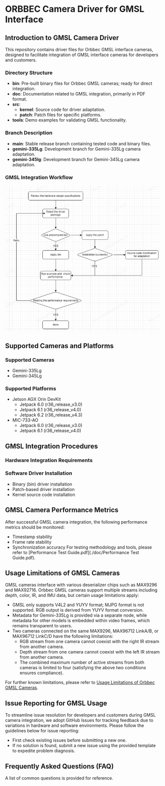 # ORBBEC Camera Driver for GMSL Interface

## Introduction to GMSL Camera Driver
This repository contains driver files for Orbbec GMSL interface cameras, designed to facilitate integration of GMSL interface cameras for developers and customers.

### Directory Structure
- **bin**: Pre-built binary files for Orbbec GMSL cameras; ready for direct integration.
- **doc**: Documentation related to GMSL integration, primarily in PDF format.
- **src**: 
  - **kernel**: Source code for driver adaptation.
  - **patch**: Patch files for specific platforms.
- **tools**: Demo examples for validating GMSL functionality.

### Branch Description
- **main**: Stable release branch containing tested code and binary files.
- **gemini-335Lg**: Development branch for Gemini-335Lg camera adaptation.
- **gemini-345lg**: Development branch for Gemini-345Lg camera adaptation.

### GMSL Integration Workflow
![](./doc/image/flowchart.png)

## Supported Cameras and Platforms

### Supported Cameras
- Gemini-335Lg
- Gemini-345Lg

### Supported Platforms
- Jetson AGX Orin DevKit
  - Jetpack 6.0 (r36_release_v3.0)
  - Jetpack 6.1 (r36_release_v4.0)
  - Jetpack 6.2 (r36_release_v4.3)
- MIC-733-AO
  - Jetpack 6.0 (r36_release_v3.0)
  - Jetpack 6.1 (r36_release_v4.0)

## GMSL Integration Procedures

### Hardware Integration Requirements


### Software Driver Installation
- Binary (bin) driver installation
- Patch-based driver installation
- Kernel source code installation

## GMSL Camera Performance Metrics
After successful GMSL camera integration, the following performance metrics should be monitored:
- Timestamp stability
- Frame rate stability
- Synchronization accuracy
For testing methodology and tools, please refer to [Performance Test Guide.pdf](./doc/Performance Test Guide.pdf).

## Usage Limitations of GMSL Cameras
GMSL cameras interface with various deserializer chips such as MAX9296 and MAX92716. Orbbec GMSL cameras support multiple streams including depth, color, IR, and IMU data, but certain usage limitations apply:
- GMSL only supports V4L2 and YUYV format; MJPG format is not supported. RGB output is derived from YUYV format conversion.
- Metadata for Gemini-335Lg is provided via a separate node, while metadata for other models is embedded within video frames, which remains transparent to users.
- Two cameras connected on the same MAX9296, MAX96712 LinkA/B, or MAX96712 LinkC/D have the following limitations:
  - RGB stream from one camera cannot coexist with the right IR stream from another camera.
  - Depth stream from one camera cannot coexist with the left IR stream from another camera.
  - The combined maximum number of active streams from both cameras is limited to four (satisfying the above two conditions ensures compliance).

For further known limitations, please refer to [Usage Limitations of Orbbec GMSL Cameras](./doc/Instructions%20for%20Using%20GMSL%20Camera.md).

## Issue Reporting for GMSL Usage
To streamline issue resolution for developers and customers during GMSL camera integration, we adopt GitHub Issues for tracking feedback due to variations in hardware and software environments. Please follow the guidelines below for issue reporting:

- First check existing issues before submitting a new one.
- If no solution is found, submit a new issue using the provided template to expedite problem diagnosis.

## Frequently Asked Questions (FAQ)
A list of common questions is provided for reference.